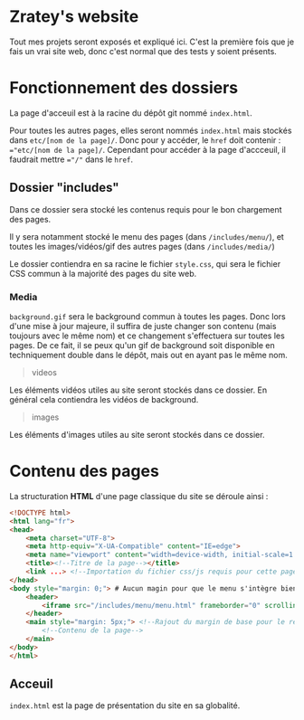 # Zratey's website
Tout mes projets seront exposés et expliqué ici. C'est la première fois que je fais un vrai site web, donc c'est normal que des tests y soient présents.

# Fonctionnement des dossiers
La page d'acceuil est à la racine du dépôt git nommé `index.html`.

Pour toutes les autres pages, elles seront nommés `index.html` mais stockés dans `etc/[nom de la page]/`. Donc pour y accéder, le `href` doit contenir : `="etc/[nom de la page]/`. Cependant pour accéder à la page d'accceuil, il faudrait mettre `="/"` dans le `href`.

## Dossier "includes"
Dans ce dossier sera stocké les contenus requis pour le bon chargement des pages.

Il y sera notamment stocké le menu des pages (dans `/includes/menu/`), et toutes les images/vidéos/gif des autres pages (dans `/includes/media/`)

Le dossier contiendra en sa racine le fichier `style.css`, qui sera le fichier CSS commun à la majorité des pages du site web.

### Media
`background.gif` sera le background commun à toutes les pages. Donc lors d'une mise à jour majeure, il suffira de juste changer son contenu (mais toujours avec le même nom) et ce changement s'effectuera sur toutes les pages. De ce fait, il se peux qu'un gif de background soit disponible en techniquement double dans le dépôt, mais out en ayant pas le même nom.

> videos

Les éléments vidéos utiles au site seront stockés dans ce dossier. En général cela contiendra les vidéos de background.
> images

Les éléments d'images utiles au site seront stockés dans ce dossier.

# Contenu des pages
La structuration **HTML** d'une page classique du site se déroule ainsi :
```html
<!DOCTYPE html>
<html lang="fr">
<head>
    <meta charset="UTF-8">
    <meta http-equiv="X-UA-Compatible" content="IE=edge">
    <meta name="viewport" content="width=device-width, initial-scale=1.0">
    <title><!--Titre de la page--></title>
    <link ...> <!--Importation du fichier css/js requis pour cette page-->
</head>
<body style="margin: 0;"> # Aucun magin pour que le menu s'intègre bien dans la page
    <header>
        <iframe src="/includes/menu/menu.html" frameborder="0" scrolling="no" style="width: 100%;"></iframe> <!--Intégration de la page du menu-->
    </header>
    <main style="margin: 5px;"> <!--Rajout du margin de base pour le reste de la page-->
        <!--Contenu de la page-->
    </main>
</body>
</html>
```
## Acceuil
`index.html` est la page de présentation du site en sa globalité.
